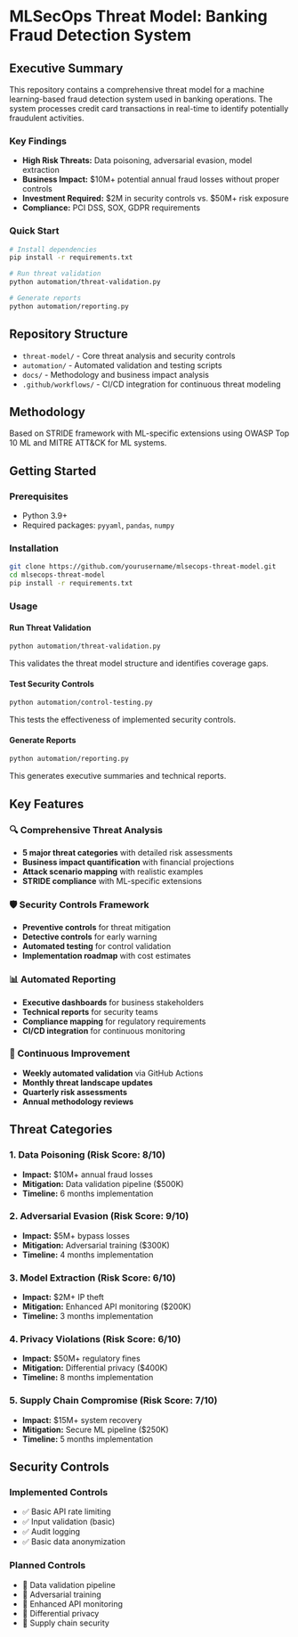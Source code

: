 # MLSecOps Threat Model: Banking Fraud Detection System

## Executive Summary

This repository contains a comprehensive threat model for a machine learning-based fraud detection system used in banking operations. The system processes credit card transactions in real-time to identify potentially fraudulent activities.

### Key Findings
- **High Risk Threats:** Data poisoning, adversarial evasion, model extraction
- **Business Impact:** $10M+ potential annual fraud losses without proper controls
- **Investment Required:** $2M in security controls vs. $50M+ risk exposure
- **Compliance:** PCI DSS, SOX, GDPR requirements

### Quick Start
```bash
# Install dependencies
pip install -r requirements.txt

# Run threat validation
python automation/threat-validation.py

# Generate reports
python automation/reporting.py
```
## Repository Structure
- `threat-model/` - Core threat analysis and security controls
- `automation/` - Automated validation and testing scripts
- `docs/` - Methodology and business impact analysis
- `.github/workflows/` - CI/CD integration for continuous threat modeling

## Methodology
Based on STRIDE framework with ML-specific extensions using OWASP Top 10 ML and MITRE ATT&CK for ML systems.

## Getting Started

### Prerequisites
- Python 3.9+
- Required packages: `pyyaml`, `pandas`, `numpy`

### Installation
```bash
git clone https://github.com/yourusername/mlsecops-threat-model.git
cd mlsecops-threat-model
pip install -r requirements.txt
```

### Usage
#### Run Threat Validation
```bash
python automation/threat-validation.py
```
This validates the threat model structure and identifies coverage gaps.

#### Test Security Controls
```bash
python automation/control-testing.py
```
This tests the effectiveness of implemented security controls.

#### Generate Reports
```bash
python automation/reporting.py
```
This generates executive summaries and technical reports.

## Key Features

### 🔍 Comprehensive Threat Analysis
- **5 major threat categories** with detailed risk assessments
- **Business impact quantification** with financial projections
- **Attack scenario mapping** with realistic examples
- **STRIDE compliance** with ML-specific extensions

### 🛡️ Security Controls Framework
- **Preventive controls** for threat mitigation
- **Detective controls** for early warning
- **Automated testing** for control validation
- **Implementation roadmap** with cost estimates

### 📊 Automated Reporting
- **Executive dashboards** for business stakeholders
- **Technical reports** for security teams
- **Compliance mapping** for regulatory requirements
- **CI/CD integration** for continuous monitoring

### 🔄 Continuous Improvement
- **Weekly automated validation** via GitHub Actions
- **Monthly threat landscape updates**
- **Quarterly risk assessments**
- **Annual methodology reviews**

## Threat Categories

### 1. Data Poisoning (Risk Score: 8/10)
- **Impact:** $10M+ annual fraud losses
- **Mitigation:** Data validation pipeline ($500K)
- **Timeline:** 6 months implementation

### 2. Adversarial Evasion (Risk Score: 9/10)
- **Impact:** $5M+ bypass losses
- **Mitigation:** Adversarial training ($300K)
- **Timeline:** 4 months implementation

### 3. Model Extraction (Risk Score: 6/10)
- **Impact:** $2M+ IP theft
- **Mitigation:** Enhanced API monitoring ($200K)
- **Timeline:** 3 months implementation

### 4. Privacy Violations (Risk Score: 6/10)
- **Impact:** $50M+ regulatory fines
- **Mitigation:** Differential privacy ($400K)
- **Timeline:** 8 months implementation

### 5. Supply Chain Compromise (Risk Score: 7/10)
- **Impact:** $15M+ system recovery
- **Mitigation:** Secure ML pipeline ($250K)
- **Timeline:** 5 months implementation

## Security Controls

### Implemented Controls
- ✅ Basic API rate limiting
- ✅ Input validation (basic)
- ✅ Audit logging
- ✅ Basic data anonymization

### Planned Controls
- 🔄 Data validation pipeline
- 🔄 Adversarial training
- 🔄 Enhanced API monitoring
- 🔄 Differential privacy
- 🔄 Supply chain security
